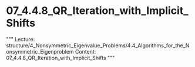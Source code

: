 # 07_4.4.8_QR_Iteration_with_Implicit_Shifts

"""
Lecture: structure/4_Nonsymmetric_Eigenvalue_Problems/4.4_Algorithms_for_the_Nonsymmetric_Eigenproblem
Content: 07_4.4.8_QR_Iteration_with_Implicit_Shifts
"""

